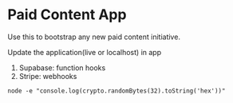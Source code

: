 # Paid Content App

Use this to bootstrap any new paid content initiative.

Update the application(live or localhost) in app

1. Supabase: function hooks
2. Stripe: webhooks

```
node -e "console.log(crypto.randomBytes(32).toString('hex'))"
```
